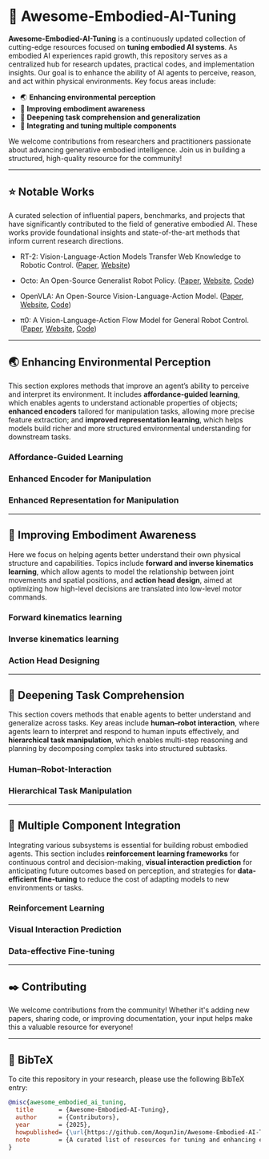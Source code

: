 # :bookmark: Awesome-Embodied-AI-Tuning

**Awesome-Embodied-AI-Tuning** is a continuously updated collection of cutting-edge resources focused on **tuning embodied AI systems**. As embodied AI experiences rapid growth, this repository serves as a centralized hub for research updates, practical codes, and implementation insights. Our goal is to enhance the ability of AI agents to perceive, reason, and act within physical environments. Key focus areas include:

* :earth_asia: **Enhancing environmental perception**
* :brain: **Improving embodiment awareness**
* :memo: **Deepening task comprehension and generalization**
* :wrench: **Integrating and tuning multiple components**

We welcome contributions from researchers and practitioners passionate about advancing generative embodied intelligence. Join us in building a structured, high-quality resource for the community!

---

## :star: Notable Works

A curated selection of influential papers, benchmarks, and projects that have significantly contributed to the field of generative embodied AI. These works provide foundational insights and state-of-the-art methods that inform current research directions.

* RT-2: Vision-Language-Action Models Transfer Web Knowledge to Robotic Control. ([Paper](https://arxiv.org/abs/2307.15818), [Website](https://deepmind.google/discover/blog/rt-2-new-model-translates-vision-and-language-into-action))

* Octo: An Open-Source Generalist Robot Policy. ([Paper](https://arxiv.org/abs/2405.12213), [Website](https://octo-models.github.io), [Code](https://github.com/octo-models/octo))

* OpenVLA: An Open-Source Vision-Language-Action Model. ([Paper](https://arxiv.org/abs/2406.09246), [Website](https://openvla.github.io), [Code](https://github.com/openvla/openvla))

* π0: A Vision-Language-Action Flow Model for General Robot Control. ([Paper](https://arxiv.org/abs/2410.24164), [Website](https://www.physicalintelligence.company/blog/pi0), [Code](https://github.com/Physical-Intelligence/openpi))

---

## :earth_asia: Enhancing Environmental Perception

This section explores methods that improve an agent’s ability to perceive and interpret its environment. It includes **affordance-guided learning**, which enables agents to understand actionable properties of objects; **enhanced encoders** tailored for manipulation tasks, allowing more precise feature extraction; and **improved representation learning**, which helps models build richer and more structured environmental understanding for downstream tasks.

### Affordance-Guided Learning

### Enhanced Encoder for Manipulation

### Enhanced Representation for Manipulation

---

## :brain: Improving Embodiment Awareness

Here we focus on helping agents better understand their own physical structure and capabilities. Topics include **forward and inverse kinematics learning**, which allow agents to model the relationship between joint movements and spatial positions, and **action head design**, aimed at optimizing how high-level decisions are translated into low-level motor commands.

### Forward kinematics learning

### Inverse kinematics learning

### Action Head Designing

---

## :memo: Deepening Task Comprehension

This section covers methods that enable agents to better understand and generalize across tasks. Key areas include **human–robot interaction**, where agents learn to interpret and respond to human inputs effectively, and **hierarchical task manipulation**, which enables multi-step reasoning and planning by decomposing complex tasks into structured subtasks.

### Human–Robot-Interaction

### Hierarchical Task Manipulation

---

## :wrench: Multiple Component Integration

Integrating various subsystems is essential for building robust embodied agents. This section includes **reinforcement learning frameworks** for continuous control and decision-making, **visual interaction prediction** for anticipating future outcomes based on perception, and strategies for **data-efficient fine-tuning** to reduce the cost of adapting models to new environments or tasks.

### Reinforcement Learning

### Visual Interaction Prediction

### Data-effective Fine-tuning

---

## :black_nib: Contributing

We welcome contributions from the community! Whether it's adding new papers, sharing code, or improving documentation, your input helps make this a valuable resource for everyone!

---

## :pushpin: BibTeX

To cite this repository in your research, please use the following BibTeX entry:

```bibtex
@misc{awesome_embodied_ai_tuning,
  title       = {Awesome-Embodied-AI-Tuning},
  author      = {Contributors},
  year        = {2025},
  howpublished= {\url{https://github.com/AoqunJin/Awesome-Embodied-AI-Tuning}},
  note        = {A curated list of resources for tuning and enhancing embodied AI systems}
}
```
